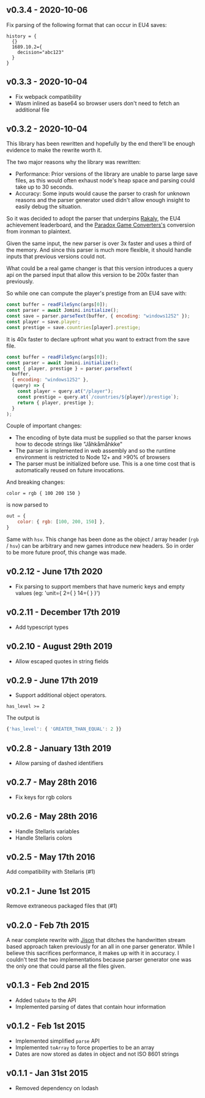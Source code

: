 ## v0.3.4 - 2020-10-06

Fix parsing of the following format that can occur in EU4 saves:

```
history = {
  {}
  1689.10.2={
    decision="abc123"
  }
}
```

## v0.3.3 - 2020-10-04

- Fix webpack compatibility
- Wasm inlined as base64 so browser users don't need to fetch an additional file

## v0.3.2 - 2020-10-04

This library has been rewritten and hopefully by the end there'll be enough evidence to make the rewrite worth it.

The two major reasons why the library was rewritten:

- Performance: Prior versions of the library are unable to parse large save files, as this would often exhaust node's heap space and parsing could take up to 30 seconds. 
- Accuracy: Some inputs would cause the parser to crash for unknown reasons and the parser generator used didn't allow enough insight to easily debug the situation.

So it was decided to adopt the parser that underpins [Rakaly](https://rakaly.com/eu4), the EU4 achievement leaderboard, and the [Paradox Game Converters's](https://github.com/ParadoxGameConverters/EU4toVic2) conversion from ironman to plaintext.

Given the same input, the new parser is over 3x faster and uses a third of the memory. And since this parser is much more flexible, it should handle inputs that previous versions could not.

What could be a real game changer is that this version introduces a query api on the parsed input that allow this version to be 200x faster than previously.

So while one can compute the player's prestige from an EU4 save with:

```js
const buffer = readFileSync(args[0]);
const parser = await Jomini.initialize();
const save = parser.parseText(buffer, { encoding: "windows1252" });
const player = save.player;
const prestige = save.countries[player].prestige;
```

It is 40x faster to declare upfront what you want to extract from the save file.

```js
const buffer = readFileSync(args[0]);
const parser = await Jomini.initialize();
const { player, prestige } = parser.parseText(
  buffer,
  { encoding: "windows1252" },
  (query) => {
    const player = query.at("/player");
    const prestige = query.at(`/countries/${player}/prestige`);
    return { player, prestige };
  }
);
```

Couple of important changes:

- The encoding of byte data must be supplied so that the parser knows how to decode strings like "Jåhkåmåhkke"
- The parser is implemented in web assembly and so the runtime environment is restricted to Node 12+ and >90% of browsers
- The parser must be initialized before use. This is a one time cost that is automatically reused on future invocations.

And breaking changes:

```
color = rgb { 100 200 150 }
```

is now parsed to

```js
out = {
    color: { rgb: [100, 200, 150] },
}
```

Same with `hsv`. This change has been done as the object / array header (`rgb` / `hsv`) can be arbitrary and new games introduce new headers. So in order to be more future proof, this change was made.

## v0.2.12 - June 17th 2020

- Fix parsing to support members that have numeric keys and empty values (eg: 'unit={ 2={ } 14={ } }')

## v0.2.11 - December 17th 2019

- Add typescript types

## v0.2.10 - August 29th 2019

- Allow escaped quotes in string fields

## v0.2.9 - June 17th 2019

- Support additional object operators.


```
has_level >= 2
```

The output is 

```js
{'has_level': { 'GREATER_THAN_EQUAL': 2 }}
```

## v0.2.8 - January 13th 2019

- Allow parsing of dashed identifiers

## v0.2.7 - May 28th 2016

- Fix keys for rgb colors

## v0.2.6 - May 28th 2016

- Handle Stellaris variables
- Handle Stellaris colors

## v0.2.5 - May 17th 2016

Add compatibility with Stellaris (#1)

## v0.2.1 - June 1st 2015

Remove extraneous packaged files that (#1)

## v0.2.0 - Feb 7th 2015

A near complete rewrite with [Jison](http://zaach.github.io/jison/) that
ditches the handwritten stream based approach taken previously for an all in
one parser generator. While I believe this sacrifices performance, it makes up
with it in accuracy. I couldn't test the two implementations because parser
generator one was the only one that could parse all the files given.

## v0.1.3 - Feb 2nd 2015

- Added `toDate` to the API
- Implemented parsing of dates that contain hour information

## v0.1.2 - Feb 1st 2015

- Implemented simplified `parse` API
- Implemented `toArray` to force properties to be an array
- Dates are now stored as dates in object and not ISO 8601 strings

## v0.1.1 - Jan 31st 2015

- Removed dependency on lodash